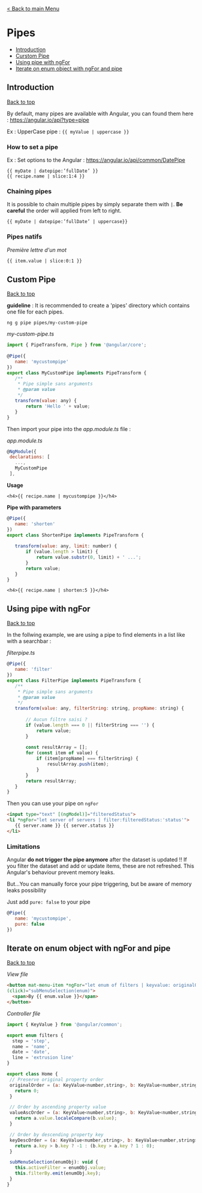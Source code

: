 [< Back to main Menu](https://github.com/gsoulie/angular-resources/blob/master/ng-sheet.md)    

# Pipes    

* [Introduction](#introduction)     
* [Curstom Pipe](#custom-pipe)    
* [Using pipe with ngFor](#using-pipe-with-ngfor)    
* [Iterate on enum object with ngFor and pipe](#iterate-on-enum-object-with-ngfor-and-pipe)        

## Introduction
[Back to top](#pipes) 

By default, many pipes are available with Angular, you can found them here : https://angular.io/api?type=pipe

Ex : UpperCase pipe : ```{{ myValue | uppercase }}```

### How to set a pipe

Ex : Set options to the Angular : https://angular.io/api/common/DatePipe

```
{{ myDate | datepipe:’fullDate’ }}
{{ recipe.name | slice:1:4 }}
```

### Chaining pipes

It is possible to chain multiple pipes by simply separate them with ```|```. **Be careful** the order will applied from left to right.

```
{{ myDate | datepipe:’fullDate’ | uppercase}}
```

### Pipes natifs

*Première lettre d'un mot*
````html
{{ item.value | slice:0:1 }}
````

## Custom Pipe
[Back to top](#pipes) 

**guideline** : It is recommended to create a 'pipes' directory which contains one file for each pipes.

```ng g pipe pipes/my-custom-pipe```

*my-custom-pipe.ts*

```javascript
import { PipeTransform, Pipe } from '@angular/core';
 
@Pipe({
   name: 'mycustompipe'
})
export class MyCustomPipe implements PipeTransform {
   /**
    * Pipe simple sans arguments
    * @param value
    */
   transform(value: any) {
       return 'Hello ' + value;
   }
}
```

Then import your pipe into the *app.module.ts* file :

*app.module.ts*

```javascript
@NgModule({
 declarations: [
   ...,
   MyCustomPipe
 ],
 ```

**Usage**

```
<h4>{{ recipe.name | mycustompipe }}</h4>
```

**Pipe with parameters**

```javascript
@Pipe({
   name: 'shorten'
})
export class ShortenPipe implements PipeTransform {
 
   transform(value: any, limit: number) {
       if (value.length > limit) {
           return value.substr(0, limit) + ' ...';
       }
       return value;
   }
}
```

```
<h4>{{ recipe.name | shorten:5 }}</h4>
```

## Using pipe with ngFor
[Back to top](#pipes) 

In the follwing example, we are using a pipe to find elements in a list like with a searchbar :

*filterpipe.ts*

```javascript
@Pipe({
   name: 'filter'
})
export class FilterPipe implements PipeTransform {
   /**
    * Pipe simple sans arguments
    * @param value
    */
   transform(value: any, filterString: string, propName: string) {
 
       // Aucun filtre saisi ?
       if (value.length === 0 || filterString === '') {
           return value;
       }
 
       const resultArray = [];
       for (const item of value) {
           if (item[propName] === filterString) {
               resultArray.push(item);
           }
       }
       return resultArray;
   }
}
```

Then you can use your pipe on ```ngFor```

```html
<input type="text" [(ngModel)]="filteredStatus">
<li *ngFor="let server of servers | filter:filteredStatus:'status'">
   {{ server.name }} {{ server.status }}
</li>
```

### Limitations

Angular **do not trigger the pipe anymore** after the dataset is updated !! If you filter the dataset and add or update items, these are not refreshed.
This Angular's behaviour prevent memory leaks.

But...You can manually force your pipe triggering, but be aware of memory leaks possibility

Just add ```pure: false``` to your pipe

```javascript
@Pipe({
   name: 'mycustompipe',
   pure: false
})
```

## Iterate on enum object with ngFor and pipe
[Back to top](#pipes) 

*View file*

````html
<button mat-menu-item *ngFor="let enum of filters | keyvalue: originalOrder"
(click)="subMenuSelection(enum)">
  <span>By {{ enum.value }}</span>
</button>
````

*Controller file*

````javascript
import { KeyValue } from '@angular/common';

export enum filters {
  step = 'step',
  name = 'name',
  date = 'date',
  line = 'extrusion line'
}

export class Home {
 // Preserve original property order
 originalOrder = (a: KeyValue<number,string>, b: KeyValue<number,string>): number => {
   return 0;
 }

 // Order by ascending property value
 valueAscOrder = (a: KeyValue<number,string>, b: KeyValue<number,string>): number => {
   return a.value.localeCompare(b.value);
 }

 // Order by descending property key
 keyDescOrder = (a: KeyValue<number,string>, b: KeyValue<number,string>): number => {
   return a.key > b.key ? -1 : (b.key > a.key ? 1 : 0);
 }

 subMenuSelection(enumObj): void {
   this.activeFilter = enumObj.value;
   this.filterBy.emit(enumObj.key);
 }
}
````
